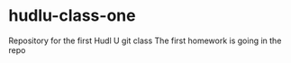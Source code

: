 # hudlu-class-one
Repository for the first Hudl U git class
The first homework is going in the repo
